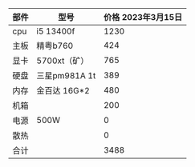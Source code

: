 
| 部件     |  型号    | 价格 2023年3月15日    |
| ----- | ----- | ----- |
| cpu    | i5 13400f     | 1230    |
| 主板     | 精粤b760     | 424     |
| 显卡     | 5700xt（矿）     | 765     |
| 硬盘     | 三星pm981A 1t     | 389     |
| 内存     | 金百达 16G*2     | 480     |
| 机箱     |      | 200     |
| 电源     | 500W     | 0     |
| 散热    |       | 0    |
| 合计     |      | 3488     |
